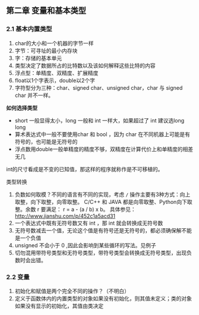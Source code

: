 ## 第二章 变量和基本类型
### 2.1 基本内置类型
1. char的大小和一个机器的字节一样
2. 字节：可寻址的最小内存块
3. 字：存储的基本单元
4. 类型决定了数据所占的比特数以及该如何解释这些比特的内容
5. 浮点型：单精度、双精度、扩展精度
6. float以1个字表示，double以2个字
7. 字符型分为三种：char、signed char、unsigned char，char 与 signed char 并不一样。

**如何选择类型**
+ short 一般显得太小，long 一般和 int 一样大，如果超过了 int 建议选long long
+ 算术表达式中一般不要使用char 和 bool ，因为 char 在不同机器上可能是有符号的，也可能是无符号的
+ 浮点数用double一般单精度的精度不够，双精度在计算代价上和单精度的相差无几

int的尺寸看成是不变的已知值，那这样的程序就称作是不可移植的。

类型转换
1. 负数如何取模？不同的语言有不同的实现，考虑 ``` / ``` 操作主要有3种方式：向上取整，向下取整，向零取整。
C/C++ 和 JAVA 都是向零取整、Python向下取整。余数 r 要满足： r = a - (a / b) x b。 具体参见：http://www.jianshu.com/p/452c1a5acd31
2. 一个表达式中既有无符号数又有 int ，那 int 就会转换成无符号数
3. 无符号数减去一个值，无论这个值是有符号还是无符号的，都必须确保解不能是一个负值
4. unsigned 不会小于 0 ,因此会影响到某些循环的写法。见例子
5. 切勿混用带符号类型和无符号类型，带符号类型会转换成无符号类型，出现负数时会出错。

### 2.2 变量
1. 初始化和赋值是两个完全不同的操作？（不明白）
2. 定义于函数体内的内置类型的对象如果没有初始化，则其值未定义；类的对象如果没有显示的初始化，其值由类决定
